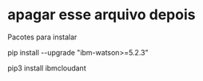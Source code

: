 # apagar esse arquivo depois

Pacotes para instalar

pip install --upgrade "ibm-watson>=5.2.3"

pip3 install ibmcloudant
